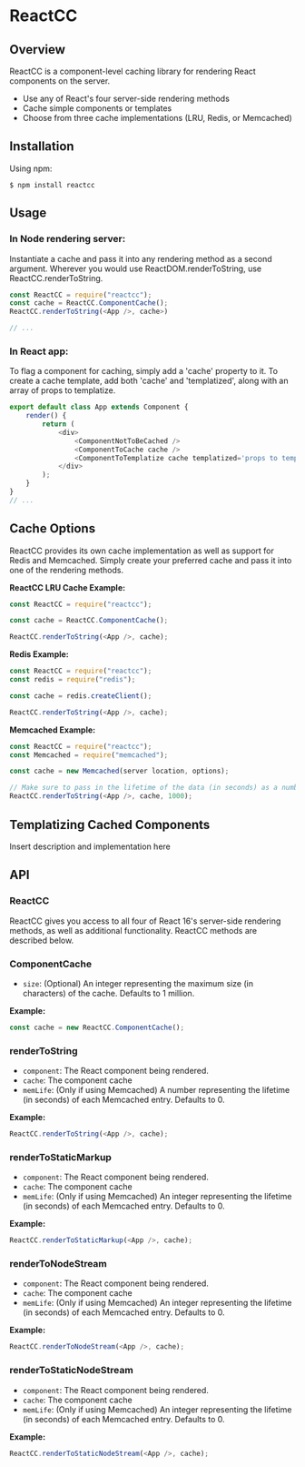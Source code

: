 # ReactCC

## Overview
ReactCC is a component-level caching library for rendering React components on the server.
- Use any of React's four server-side rendering methods
- Cache simple components or templates
- Choose from three cache implementations (LRU, Redis, or Memcached)

## Installation
Using npm:
```shell
$ npm install reactcc
```

## Usage
### In Node rendering server:
Instantiate a cache and pass it into any rendering method as a second argument. Wherever you would use ReactDOM.renderToString, use ReactCC.renderToString.
```javascript
const ReactCC = require("reactcc");
const cache = ReactCC.ComponentCache();
ReactCC.renderToString(<App />, cache>)

// ...
```

### In React app:
To flag a component for caching, simply add a 'cache' property to it. To create a cache template, add both 'cache' and 'templatized', along with an array of props to templatize.

```javascript
export default class App extends Component {
    render() {
        return (
            <div>
                <ComponentNotToBeCached />
                <ComponentToCache cache />
                <ComponentToTemplatize cache templatized='props to templatize' />
            </div>
        );
    }
}
// ...
```

## Cache Options
ReactCC provides its own cache implementation as well as support for Redis and Memcached. Simply create your preferred cache and pass it into one of the rendering methods.

**ReactCC LRU Cache Example:**

```javascript
const ReactCC = require("reactcc");

const cache = ReactCC.ComponentCache();

ReactCC.renderToString(<App />, cache);
```

**Redis Example:**

```javascript
const ReactCC = require("reactcc");
const redis = require("redis");

const cache = redis.createClient();

ReactCC.renderToString(<App />, cache);
```

**Memcached Example:**

```javascript
const ReactCC = require("reactcc");
const Memcached = require("memcached");

const cache = new Memcached(server location, options);

// Make sure to pass in the lifetime of the data (in seconds) as a number.
ReactCC.renderToString(<App />, cache, 1000);
```

## Templatizing Cached Components
Insert description and implementation here

## API

### ReactCC
ReactCC gives you access to all four of React 16's server-side rendering methods, as well as additional functionality. ReactCC methods are described below.

### ComponentCache
- `size`: (Optional) An integer representing the maximum size (in characters) of the cache. Defaults to 1 million.

**Example:**
```javascript
const cache = new ReactCC.ComponentCache();
```

### renderToString
- `component`: The React component being rendered.
- `cache`: The component cache
- `memLife`: (Only if using Memcached) A number representing the lifetime (in seconds) of each Memcached entry. Defaults to 0.

**Example:**
```javascript
ReactCC.renderToString(<App />, cache);
```

### renderToStaticMarkup
- `component`: The React component being rendered.
- `cache`: The component cache
- `memLife`: (Only if using Memcached) An integer representing the lifetime (in seconds) of each Memcached entry. Defaults to 0.

**Example:**
```javascript
ReactCC.renderToStaticMarkup(<App />, cache);
```

### renderToNodeStream
- `component`: The React component being rendered.
- `cache`: The component cache
- `memLife`: (Only if using Memcached) An integer representing the lifetime (in seconds) of each Memcached entry. Defaults to 0.

**Example:**
```javascript
ReactCC.renderToNodeStream(<App />, cache);
```

### renderToStaticNodeStream
- `component`: The React component being rendered.
- `cache`: The component cache
- `memLife`: (Only if using Memcached) An integer representing the lifetime (in seconds) of each Memcached entry. Defaults to 0.

**Example:**
```javascript
ReactCC.renderToStaticNodeStream(<App />, cache);
```
